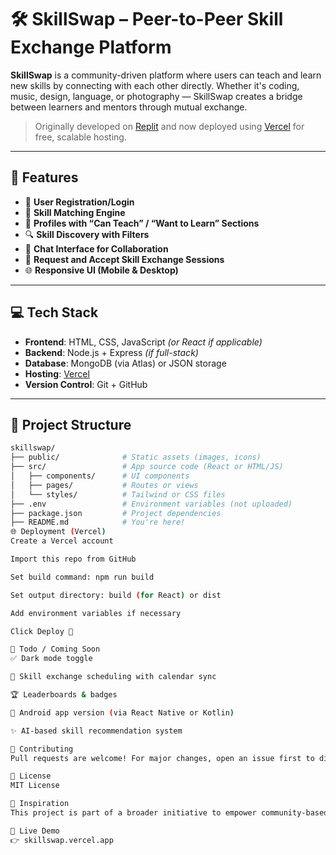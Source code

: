 # 🛠️ SkillSwap – Peer-to-Peer Skill Exchange Platform

**SkillSwap** is a community-driven platform where users can teach and learn new skills by connecting with each other directly. Whether it's coding, music, design, language, or photography — SkillSwap creates a bridge between learners and mentors through mutual exchange.

> Originally developed on [Replit](https://replit.com) and now deployed using [Vercel](https://vercel.com) for free, scalable hosting.

---

## 🚀 Features

- 👤 **User Registration/Login**
- 🎯 **Skill Matching Engine**
- 🧠 **Profiles with “Can Teach” / “Want to Learn” Sections**
- 🔍 **Skill Discovery with Filters**
- 💬 **Chat Interface for Collaboration**
- 🔄 **Request and Accept Skill Exchange Sessions**
- 🌐 **Responsive UI (Mobile & Desktop)**

---

## 💻 Tech Stack

- **Frontend**: HTML, CSS, JavaScript *(or React if applicable)*
- **Backend**: Node.js + Express *(if full-stack)*
- **Database**: MongoDB (via Atlas) or JSON storage
- **Hosting**: [Vercel](https://vercel.com)
- **Version Control**: Git + GitHub

---

## 🧭 Project Structure

```bash
skillswap/
├── public/              # Static assets (images, icons)
├── src/                 # App source code (React or HTML/JS)
│   ├── components/      # UI components
│   ├── pages/           # Routes or views
│   └── styles/          # Tailwind or CSS files
├── .env                 # Environment variables (not uploaded)
├── package.json         # Project dependencies
├── README.md            # You're here!
🌐 Deployment (Vercel)
Create a Vercel account

Import this repo from GitHub

Set build command: npm run build

Set output directory: build (for React) or dist

Add environment variables if necessary

Click Deploy 🚀

📌 Todo / Coming Soon
✅ Dark mode toggle

🔄 Skill exchange scheduling with calendar sync

🏆 Leaderboards & badges

📱 Android app version (via React Native or Kotlin)

✨ AI-based skill recommendation system

🤝 Contributing
Pull requests are welcome! For major changes, open an issue first to discuss what you’d like to change.

📜 License
MIT License

🧠 Inspiration
This project is part of a broader initiative to empower community-based learning and knowledge exchange. It blends functionality with a clean, intuitive interface — inspired by platforms like Airbnb, Slack, and Coursera.

🔗 Live Demo
👉 skillswap.vercel.app 
